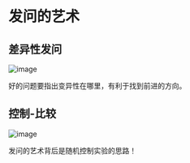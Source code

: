 # 发问的艺术

## 差异性发问

![image](https://user-images.githubusercontent.com/543384/178489048-cfad36d1-93cf-4e7b-9033-63932430e2e8.png)

好的问题要指出变异性在哪里，有利于找到前进的方向。

## 控制-比较

![image](https://user-images.githubusercontent.com/543384/178489133-98639723-21bf-4420-bac1-b68aa74f8b59.png)

发问的艺术背后是随机控制实验的思路！


